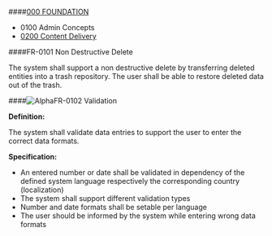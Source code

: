 ####[000 FOUNDATION](https://github.com/massiveart/sulu-docs/tree/master/system-requirements/000-foundation "000 FOUNDATION")

* 0100 Admin Concepts
* [0200 Content Delivery](https://github.com/massiveart/sulu-docs/tree/master/system-requirements/000-foundation/0200_content-delivery.md "0200 Content Delivery")

####FR-0101 Non Destructive Delete

The system shall support a non destructive delete by transferring deleted entities into a trash repository. The user shall be able to restore deleted data out of the trash.

####![Alpha](https://raw.github.com/massiveart/sulu-docs/master/system-requirements/images/alpha.png)FR-0102 Validation

**Definition:**

The system shall validate data entries to support the user to enter the correct data formats. 

**Specification:**

* An entered number or date shall be validated in dependency of the defined system language respectively the corresponding country (localization)
* The system shall support different validation types
* Number and date formats shall be setable per language
* The user should be informed by the system while entering wrong data formats
